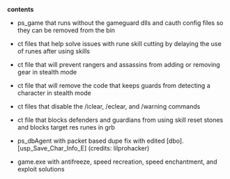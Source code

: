 **contents**

* ps_game that runs without the gameguard dlls and cauth config files so they can be removed from the bin

* ct files that help solve issues with rune skill cutting by delaying the use of runes after using skills

* ct file that will prevent rangers and assassins from adding or removing gear in stealth mode

* ct file that will remove the code that keeps guards from detecting a character in stealth mode

* ct files that disable the /iclear, /eclear, and /warning commands

* ct file that blocks defenders and guardians from using skill reset stones and blocks target res runes in grb

* ps_dbAgent with packet based dupe fix with edited [dbo].[usp_Save_Char_Info_E] (credits: lilprohacker)

* game.exe with antifreeze, speed recreation, speed enchantment, and exploit solutions
